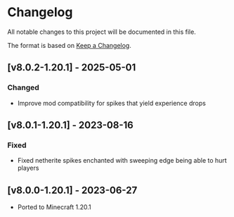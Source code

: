 # Changelog
All notable changes to this project will be documented in this file.

The format is based on [Keep a Changelog].

## [v8.0.2-1.20.1] - 2025-05-01
### Changed
- Improve mod compatibility for spikes that yield experience drops

## [v8.0.1-1.20.1] - 2023-08-16
### Fixed
- Fixed netherite spikes enchanted with sweeping edge being able to hurt players

## [v8.0.0-1.20.1] - 2023-06-27
- Ported to Minecraft 1.20.1

[Keep a Changelog]: https://keepachangelog.com/en/1.0.0/
